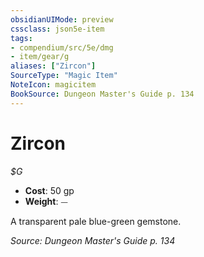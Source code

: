 ```yaml
---
obsidianUIMode: preview
cssclass: json5e-item
tags:
- compendium/src/5e/dmg
- item/gear/g
aliases: ["Zircon"]
SourceType: "Magic Item"
NoteIcon: magicitem
BookSource: Dungeon Master's Guide p. 134
---
```

# Zircon
*$G*  

- **Cost**: 50 gp
- **Weight**: ⏤

A transparent pale blue-green gemstone.

*Source: Dungeon Master's Guide p. 134*